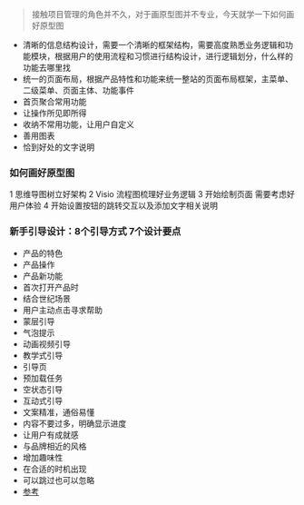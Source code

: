 > 接触项目管理的角色并不久，对于画原型图并不专业，今天就学一下如何画好原型图

- 清晰的信息结构设计，需要一个清晰的框架结构，需要高度熟悉业务逻辑和功能模块，根据用户的使用流程和习惯进行结构设计，进行逻辑划分，什么样的功能去哪里找
- 统一的页面布局，根据产品特性和功能来统一整站的页面布局框架，主菜单、二级菜单、页面主体、功能事件
- 首页聚合常用功能
- 让操作所见即所得
- 收纳不常用功能，让用户自定义
- 善用图表
- 恰到好处的文字说明

### 如何画好原型图
1 思维导图树立好架构
2 Visio 流程图梳理好业务逻辑
3 开始绘制页面 需要考虑好用户体验
4 开始设置按钮的跳转交互以及添加文字相关说明


### 新手引导设计：8个引导方式 7个设计要点
- 产品的特色 
- 产品操作
- 产品新功能
- 首次打开产品时
- 结合世纪场景
- 用户主动点击寻求帮助
- 蒙层引导
- 气泡提示
- 动画视频引导
- 教学式引导
- 引导页
- 预加载任务
- 空状态引导
- 互动式引导
- 文案精准，通俗易懂
- 内容不要过多，明确显示进度
- 让用户有成就感
- 与品牌相近的风格
- 增加趣味性
- 在合适的时机出现
- 可以跳过也可以忽略
- [参考](https://zhuanlan.zhihu.com/p/35748557)